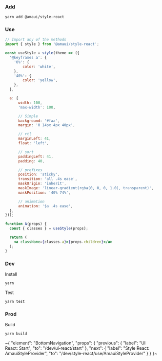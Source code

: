 
### Add

```sh
yarn add @amaui/style-react
```

### Use

```jsx
// Import any of the methods
import { style } from '@amaui/style-react';

const useStyle = style(theme => ({
  '@keyframes a': {
    '0%': {
        color: 'white',
    },
    '40%': {
        color: 'yellow',
    },
  },

  a: {
      width: 100,
      'max-width': 100,

      // Simple
      background: '#faa',
      margin: '0 14px 4px 40px',

      // rtl
      marginLeft: 41,
      float: 'left',

      // sort
      paddingLeft: 41,
      padding: 40,

      // prefixes
      position: 'sticky',
      transition: 'all .4s ease',
      maskOrigin: 'inherit',
      maskImage: 'linear-gradient(rgba(0, 0, 0, 1.0), transparent)',
      maskPosition: '40% 74%',

      // animation
      animation: '$a .4s ease',
  },
}));

function A(props) {
  const { classes } = useStyle(props);

  return (
    <a className={classes.a}>{props.children}</a>
  );
}
```

### Dev

Install

```bash
yarn
```

Test

```bash
yarn test
```

### Prod

Build

```bash
yarn build
```

~{
  "element": "BottomNavigation",
  "props": {
    "previous": {
      "label": "UI React: Start",
      "to": "/dev/ui-react/start"
    },
    "next": {
      "label": "Style React: AmauiStyleProvider",
      "to": "/dev/style-react/use/AmauiStyleProvider"
    }
  }
}~
